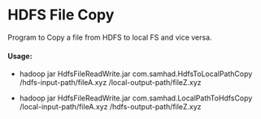 # HDFS File Copy

Program to Copy a file from HDFS to local FS and vice versa.

#### Usage: 

- hadoop jar HdfsFileReadWrite.jar com.samhad.HdfsToLocalPathCopy /hdfs-input-path/fileA.xyz /local-output-path/fileZ.xyz

- hadoop jar HdfsFileReadWrite.jar com.samhad.LocalPathToHdfsCopy /local-input-path/fileA.xyz /hdfs-output-path/fileZ.xyz